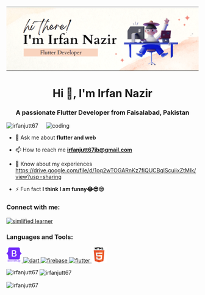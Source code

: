 ![logo](https://github.com/irfanjutt67/irfanjutt67/blob/master/git-banner.png)
<h1 align="center">Hi 👋, I'm Irfan Nazir</h1>
<h3 align="center">A passionate Flutter Developer from Faisalabad, Pakistan</h3>

<img align="right" alt="coding" width="400" src="https://raw.githubusercontent.com/chiraag-kakar/chiraag-kakar/master/hadder.gif">

<p align="left"> <img src="https://komarev.com/ghpvc/?username=irfanjutt67&label=Profile%20views&color=0e75b6&style=flat" alt="irfanjutt67" /> </p>

- 💬 Ask me about **flutter and web**

- 📫 How to reach me **irfanjutt67jb@gmail.com**

- 📄 Know about my experiences https://drive.google.com/file/d/1oq2wTOGARnKz7fiQUCBqlScuiixZtMIk/view?usp=sharing

- ⚡ Fun fact **I think I am funny😂😎😒**

<h3 align="left">Connect with me:</h3>
<p align="left">
<a href="https://www.youtube.com/c/simlified learner" target="blank"><img align="center" src="https://raw.githubusercontent.com/rahuldkjain/github-profile-readme-generator/master/src/images/icons/Social/youtube.svg" alt="simlified learner" height="30" width="40" /></a>
</p>

<h3 align="left">Languages and Tools:</h3>
<p align="left"> <a href="https://getbootstrap.com" target="_blank" rel="noreferrer"> <img src="https://raw.githubusercontent.com/devicons/devicon/master/icons/bootstrap/bootstrap-plain-wordmark.svg" alt="bootstrap" width="40" height="40"/> </a> <a href="https://dart.dev" target="_blank" rel="noreferrer"> <img src="https://www.vectorlogo.zone/logos/dartlang/dartlang-icon.svg" alt="dart" width="40" height="40"/> </a> <a href="https://firebase.google.com/" target="_blank" rel="noreferrer"> <img src="https://www.vectorlogo.zone/logos/firebase/firebase-icon.svg" alt="firebase" width="40" height="40"/> </a> <a href="https://flutter.dev" target="_blank" rel="noreferrer"> <img src="https://www.vectorlogo.zone/logos/flutterio/flutterio-icon.svg" alt="flutter" width="40" height="40"/> </a> <a href="https://www.w3.org/html/" target="_blank" rel="noreferrer"> <img src="https://raw.githubusercontent.com/devicons/devicon/master/icons/html5/html5-original-wordmark.svg" alt="html5" width="40" height="40"/> </a> </p>

<p><img align="left" src="https://github-readme-stats.vercel.app/api/top-langs?username=irfanjutt67&show_icons=true&locale=en&layout=compact" alt="irfanjutt67" /></p>

<p>&nbsp;<img align="center" src="https://github-readme-stats.vercel.app/api?username=irfanjutt67&show_icons=true&locale=en" alt="irfanjutt67" /></p>

<p><img align="center" src="https://github-readme-streak-stats.herokuapp.com/?user=irfanjutt67&" alt="irfanjutt67" /></p>
